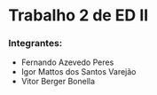 # Trabalho 2 de ED II
### Integrantes:
+ Fernando Azevedo Peres
+ Igor Mattos dos Santos Varejão
+ Vitor Berger Bonella

